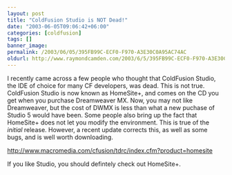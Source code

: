 ```yaml
---
layout: post
title: "ColdFusion Studio is NOT Dead!"
date: "2003-06-05T09:06:42+06:00"
categories: [coldfusion]
tags: []
banner_image: 
permalink: /2003/06/05/395FB99C-ECF0-F970-A3E30C0A95AC74AC
oldurl: http://www.raymondcamden.com/2003/6/5/395FB99C-ECF0-F970-A3E30C0A95AC74AC
---
```


I recently came across a few people who thought that ColdFusion Studio, the IDE of choice for many CF developers, was dead. This is not true. ColdFusion Studio is now known as HomeSite+, and comes on the CD you get when you purchase Dreamweaver MX. Now, you may not like Dreamweaver, but the cost of DWMX is less than what a new puchase of Studio 5 would have been. Some people also bring up the fact that HomeSite+ does not let you modify the environment. This is true of the <i>initial</i> release. However, a recent update corrects this, as well as some bugs, and is well worth downloading.

<a href="http://www.macromedia.com/cfusion/tdrc/index.cfm?product=homesite">http://www.macromedia.com/cfusion/tdrc/index.cfm?product=homesite</a>

If you like Studio, you should defintely check out HomeSite+.